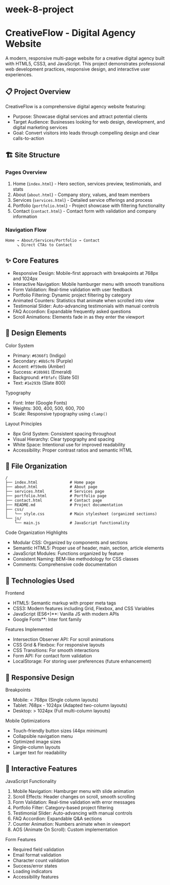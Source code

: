 # week-8-project
# CreativeFlow - Digital Agency Website

A modern, responsive multi-page website for a creative digital agency built with HTML5, CSS3, and JavaScript. This project demonstrates professional web development practices, responsive design, and interactive user experiences.


## 📋 Project Overview

CreativeFlow is a comprehensive digital agency website featuring:
- Purpose: Showcase digital services and attract potential clients
- Target Audience: Businesses looking for web design, development, and digital marketing services
- Goal: Convert visitors into leads through compelling design and clear calls-to-action

## 🏗️ Site Structure

### Pages Overview
1. Home (`index.html`) - Hero section, services preview, testimonials, and stats
2. About (`about.html`) - Company story, values, and team members
3. Services (`services.html`) - Detailed service offerings and process
4. Portfolio (`portfolio.html`) - Project showcase with filtering functionality
5. Contact (`contact.html`) - Contact form with validation and company information

### Navigation Flow
```
Home → About/Services/Portfolio → Contact
     ↘ Direct CTAs to Contact
```

## ✨ Core Features

- Responsive Design: Mobile-first approach with breakpoints at 768px and 1024px
- Interactive Navigation: Mobile hamburger menu with smooth transitions
- Form Validation: Real-time validation with user feedback
- Portfolio Filtering: Dynamic project filtering by category
- Animated Counters: Statistics that animate when scrolled into view
- Testimonial Slider: Auto-advancing testimonials with manual controls
- FAQ Accordion: Expandable frequently asked questions
- Scroll Animations: Elements fade in as they enter the viewport

## 🎨 Design Elements

Color System
- Primary: `#6366f1` (Indigo)
- Secondary: `#8b5cf6` (Purple)
- Accent: `#f59e0b` (Amber)
- Success: `#10b981` (Emerald)
- Background: `#f8fafc` (Slate 50)
- Text: `#1e293b` (Slate 800)

Typography
- Font: Inter (Google Fonts)
- Weights: 300, 400, 500, 600, 700
- Scale: Responsive typography using `clamp()`

 Layout Principles
- 8px Grid System: Consistent spacing throughout
- Visual Hierarchy: Clear typography and spacing
- White Space: Intentional use for improved readability
- Accessibility: Proper contrast ratios and semantic HTML

## 📁 File Organization

```
/
├── index.html              # Home page
├── about.html              # About page  
├── services.html           # Services page
├── portfolio.html          # Portfolio page
├── contact.html            # Contact page
├── README.md               # Project documentation
├── css/
│   └── style.css           # Main stylesheet (organized sections)
└── js/
    └── main.js             # JavaScript functionality
```

Code Organization Highlights
- Modular CSS: Organized by components and sections
- Semantic HTML5: Proper use of header, main, section, article elements
- JavaScript Modules: Functions organized by feature
- Consistent Naming: BEM-like methodology for CSS classes
- Comments: Comprehensive code documentation

## 🚀 Technologies Used

Frontend
- HTML5: Semantic markup with proper meta tags
- CSS3: Modern features including Grid, Flexbox, and CSS Variables
- JavaScript (ES6+)**: Vanilla JS with modern APIs
- Google Fonts**: Inter font family

Features Implemented
- Intersection Observer API: For scroll animations
- CSS Grid & Flexbox: For responsive layouts
- CSS Transitions: For smooth interactions
- Form API: For contact form validation
- LocalStorage: For storing user preferences (future enhancement)

## 📱 Responsive Design

Breakpoints
- Mobile: < 768px (Single column layouts)
- Tablet: 768px - 1024px (Adapted two-column layouts)
- Desktop: > 1024px (Full multi-column layouts)

Mobile Optimizations
- Touch-friendly button sizes (44px minimum)
- Collapsible navigation menu
- Optimized image sizes
- Single-column layouts
- Larger text for readability

## 🎯 Interactive Features

JavaScript Functionality
1. Mobile Navigation: Hamburger menu with slide animation
2. Scroll Effects: Header changes on scroll, smooth scrolling
3. Form Validation: Real-time validation with error messages
4. Portfolio Filter: Category-based project filtering
5. Testimonial Slider: Auto-advancing with manual controls
6. FAQ Accordion: Expandable Q&A sections
7. Counter Animation: Numbers animate when in viewport
8. AOS (Animate On Scroll): Custom implementation

Form Features
- Required field validation
- Email format validation
- Character count validation
- Success/error states
- Loading indicators
- Accessibility features

